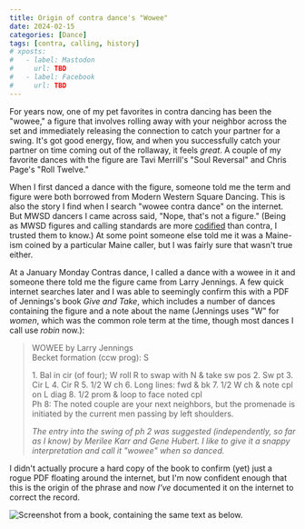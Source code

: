 ```yaml
---
title: Origin of contra dance's "Wowee"
date: 2024-02-15
categories: [Dance]
tags: [contra, calling, history]
# xposts:
#   - label: Mastodon
#     url: TBD
#   - label: Facebook
#     url: TBD
---
```


For years now, one of my pet favorites in contra dancing has been the "wowee," a figure that involves rolling away with your neighbor across the set and immediately releasing the connection to catch your partner for a swing. It's got good energy, flow, and when you successfully catch your partner on time coming out of the rollaway, it feels *great*. A couple of my favorite dances with the figure are Tavi Merrill's "Soul Reversal" and Chris Page's "Roll Twelve."

When I first danced a dance with the figure, someone told me the term and figure were both borrowed from Modern Western Square Dancing. This is also the story I find when I search "wowee contra dance" on the internet. But MWSD dancers I came across said, "Nope, that's not a figure." (Being as MWSD figures and calling standards are more [codified][] than contra, I trusted them to know.) At some point someone else told me it was a Maine-ism coined by a particular Maine caller, but I was fairly sure that wasn't true either.

[codified]: https://callerlab.org/dance-programs/

At a January Monday Contras dance, I called a dance with a wowee in it and someone there told me the figure came from Larry Jennings. A few quick internet searches later and I was able to seemingly confirm this with a PDF of Jennings's book *Give and Take*, which includes a number of dances containing the figure and a note about the name (Jennings uses "W" for _women_, which was the common role term at the time, though most dances I call use _robin_ now.):

> WOWEE by Larry Jennings  
> Becket formation (ccw prog): S  
> 
> 1\. Bal in cir (of four); W roll R to swap with N & take sw pos 2. Sw pt 3. Cir L 4. Cir R 5. 1/2 W ch 6. Long lines: fwd & bk 7. 1/2 W ch & note cpl on L diag 8. 1/2 prom & loop to face noted cpl  
> Ph 8: The noted couple are your next neighbors, but the promenade is initiated by the current men passing by left shoulders.
> 
> _The entry into the swing of ph 2 was suggested (independently, so far as I know) by Merilee Karr and Gene Hubert. I like to give it a snappy interpretation and call it "wowee" when so danced._

I didn't actually procure a hard copy of the book to confirm (yet) just a rogue PDF floating around the internet, but I'm now confident enough that this is the origin of the phrase and now *I've* documented it on the internet to correct the record.

![Screenshot from a book, containing the same text as below.](/media/origin-of-the-wowee/wowee.png)

[Monday Contras]: https://mondaycontras.com/
